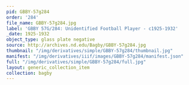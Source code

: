 ```yaml
---
pid: GBBY-57g284
order: '284'
file_name: GBBY-57g284.jpg
label: 'GBBY 57G/284: Unidentified Football Player - c1925-1932'
_date: 1925-1932
object_type: glass plate negative
source: http://archives.nd.edu/Bagby/GBBY-57g284.jpg
thumbnail: "/img/derivatives/simple/GBBY-57g284/thumbnail.jpg"
manifest: "/img/derivatives/iiif/images/GBBY-57g284/manifest.json"
full: "/img/derivatives/simple/GBBY-57g284/full.jpg"
layout: generic_collection_item
collection: bagby
---
```

